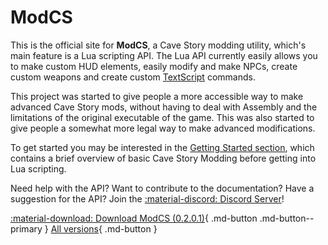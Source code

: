 # ModCS

This is the official site for **ModCS**, a Cave Story modding utility, which's main feature is a Lua scripting API. The Lua API currently easily allows you to make custom HUD elements, easily modify and make NPCs, create custom weapons and create custom [TextScript](/api/tsc/) commands. 

This project was started to give people a more accessible way to make advanced Cave Story mods, without having to deal with Assembly and the limitations of the original executable of the game. This was also started to give people a somewhat more legal way to make advanced modifications. 

To get started you may be interested in the [Getting Started section](/guide/intro/), which contains a brief overview of basic Cave Story Modding before getting into Lua scripting.

Need help with the API? Want to contribute to the documentation? Have a suggestion for the API? Join the [:material-discord: Discord Server](https://discord.gg/r5qhtqddhW)!

[:material-download: Download ModCS (0.2.0.1)](/assets/releases/modcs0200.zip){ .md-button .md-button--primary } [All versions](/releases/){ .md-button }
